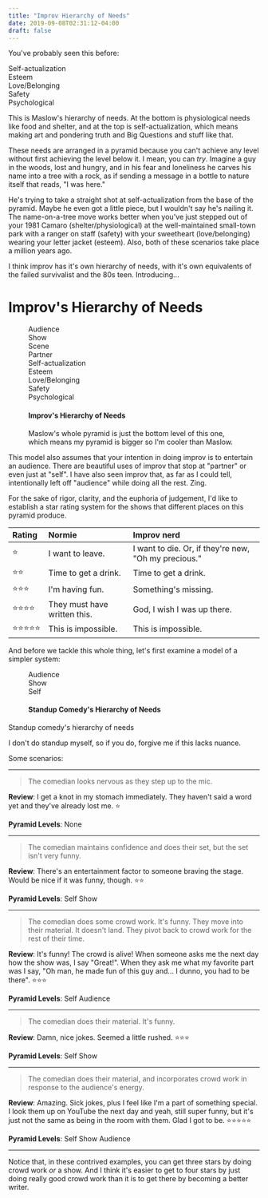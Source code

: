 ```yaml
---
title: "Improv Hierarchy of Needs"
date: 2019-09-08T02:31:12-04:00
draft: false
---
```


You've probably seen this before:

<div class="pyramid">
  <div class="pyramid__level">
    <div class="pyramid__level__bg bg-blue"></div>
    Self-actualization
  </div>
  <div class="pyramid__level">
    <div class="pyramid__level__bg bg-green"></div>
    Esteem
  </div>
  <div class="pyramid__level">
    <div class="pyramid__level__bg bg-yellow"></div>
    Love/Belonging
  </div>
  <div class="pyramid__level">
    <div class="pyramid__level__bg bg-orange"></div>
    Safety
  </div>
  <div class="pyramid__level">
    <div class="pyramid__level__bg bg-red"></div>
    Psychological
  </div>
</div>

This is Maslow's hierarchy of needs. At the bottom is physiological needs like food and shelter, and at the top is self-actualization, which means making art and pondering truth and Big Questions and stuff like that.

These needs are arranged in a pyramid because you can't achieve any level without first achieving the level below it. I mean, you can *try*. Imagine a guy in the woods, lost and hungry, and in his fear and loneliness he carves his name into a tree with a rock, as if sending a message in a bottle to nature itself that reads, "I was here."

He's trying to take a straight shot at self-actualization from the base of the pyramid. Maybe he even got a little piece, but I wouldn't say he's nailing it. The name-on-a-tree move works better when you've just stepped out of your 1981 Camaro (shelter/physiological) at the well-maintained small-town park with a ranger on staff (safety) with your sweetheart (love/belonging) wearing your letter jacket (esteem). Also, both of these scenarios take place a million years ago.

I think improv has it's own hierarchy of needs, with it's own equivalents of the failed survivalist and the 80s teen. Introducing...

# Improv's Hierarchy of Needs

<figure>
  <div class="pyramid">
    <div class="pyramid__level">
      <div class="pyramid__level__bg bg-blue"></div>
      Audience
    </div>
    <div class="pyramid__level">
      <div class="pyramid__level__bg bg-green"></div>
      Show
    </div>
    <div class="pyramid__level">
      <div class="pyramid__level__bg bg-yellow"></div>
      Scene
    </div>
    <div class="pyramid__level">
      <div class="pyramid__level__bg bg-orange"></div>
      Partner
    </div>
  <div class="pyramid__level">
    <div class="pyramid__level__bg bg-blue"></div>
    Self-actualization
  </div>
  <div class="pyramid__level">
    <div class="pyramid__level__bg bg-green"></div>
    Esteem
  </div>
  <div class="pyramid__level">
    <div class="pyramid__level__bg bg-yellow"></div>
    Love/Belonging
  </div>
  <div class="pyramid__level">
    <div class="pyramid__level__bg bg-orange"></div>
    Safety
  </div>
  <div class="pyramid__level">
    <div class="pyramid__level__bg bg-red"></div>
    Psychological
  </div>
  </div>
  <figcaption>
    <h4>Improv's Hierarchy of Needs</h4>
    <p>Maslow's whole pyramid is just the bottom level of this one, which means my pyramid is bigger so I'm cooler than Maslow.</p>
  </figcaption>
</figure>

This model also assumes that your intention in doing improv is to entertain an audience. There are beautiful uses of improv that stop at "partner" or even just at "self". I have also seen improv that, as far as I could tell, intentionally left off "audience" while doing all the rest. <span class="note">Zing.</span>

For the sake of rigor, clarity, and the euphoria of judgement, I'd like to establish a star rating system for the shows that different places on this pyramid produce.

| Rating | Normie | Improv nerd |
|:--|:--|:--|
⭐️ | I want to leave. | I want to die. <span class="note">Or, if they're new, "Oh my precious."</span>
⭐️⭐️ | Time to get a drink. | Time to get a drink.
⭐️⭐️⭐️ | I'm having fun. | Something's missing.
⭐️⭐️⭐️⭐️ | They must have written this. | God, I wish I was up there.
⭐️⭐️⭐️⭐️⭐️ | This is impossible. | This is impossible.

And before we tackle this whole thing, let's first examine a model of a simpler system:

<figure>
  <div class="pyramid">
    <div class="pyramid__level">
      <div class="pyramid__level__bg bg-blue"></div>
      Audience
    </div>
    <div class="pyramid__level">
      <div class="pyramid__level__bg bg-green"></div>
      Show
    </div>
    <div class="pyramid__level">
      <div class="pyramid__level__bg bg-red"></div>
      Self
    </div>
  </div>
  <figcaption>
    <h4>Standup Comedy's Hierarchy of Needs</h4>
  </figcaption>
</figure>

<div class="description">Standup comedy's hierarchy of needs</div>

I don't do standup myself, so if you do, forgive me if this lacks nuance.

Some scenarios:

---

>The comedian looks nervous as they step up to the mic.

**Review**: I get a knot in my stomach immediately. They haven't said a word yet and they've already lost me. ⭐️

**Pyramid Levels**:
<span class="pill">None</span>

---

>The comedian maintains confidence and does their set, but the set isn't very funny.

**Review**: There's an entertainment factor to someone braving the stage. Would be nice if it was funny, though. ⭐️⭐️

**Pyramid Levels**:
<span class="pill bg-red">Self</span>
<span class="pill bg-green">Show</span>

---

>The comedian does some crowd work. It's funny. They move into their material. It doesn't land. They pivot back to crowd work for the rest of their time.

**Review**: It's funny! The crowd is alive! When someone asks me the next day how the show was, I say "Great!". When they ask me what my favorite part was I say, "Oh man, he made fun of this guy and... I dunno, you had to be there". ⭐️⭐️⭐️

**Pyramid Levels**:
<span class="pill bg-red">Self</span>
<span class="pill bg-blue">Audience</span>

---

>The comedian does their material. It's funny.

**Review**: Damn, nice jokes. Seemed a little rushed. ⭐️⭐️⭐️

**Pyramid Levels**:
<span class="pill bg-red">Self</span>
<span class="pill bg-green">Show</span>


---

>The comedian does their material, and incorporates crowd work in response to the audience's energy.

**Review**: Amazing. Sick jokes, plus I feel like I'm a part of something special. I look them up on YouTube the next day and yeah, still super funny, but it's just not the same as being in the room with them. Glad I got to be. ⭐️⭐️⭐️⭐️⭐️

**Pyramid Levels**:
<span class="pill bg-red">Self</span>
<span class="pill bg-green">Show</span>
<span class="pill bg-blue">Audience</span>

---

Notice that, in these contrived examples, you can get three stars by doing crowd work *or* a show. And I think it's easier to get to four stars by just doing really good crowd work than it is to get there by becoming a better writer.

